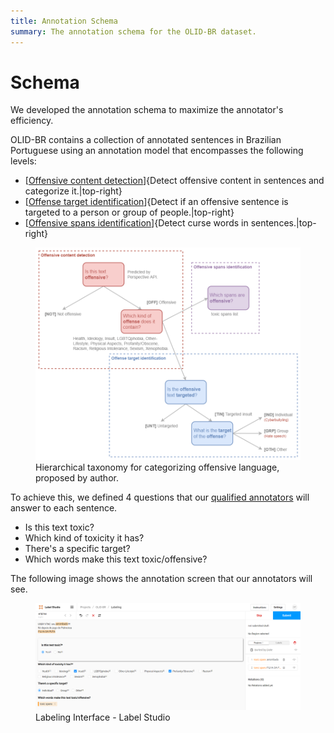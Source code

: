```yaml
---
title: Annotation Schema
summary: The annotation schema for the OLID-BR dataset.
---
```


# Schema

We developed the annotation schema to maximize the annotator's efficiency.

OLID-BR contains a collection of annotated sentences in Brazilian Portuguese using an annotation model that encompasses the following levels:

- [[Offensive content detection](#offensive-content-detection)]{Detect offensive content in sentences and categorize it.|top-right}
- [[Offense target identification](#offense-target-identification)]{Detect if an offensive sentence is targeted to a person or group of people.|top-right}
- [[Offensive spans identification](#offensive-spans-identification)]{Detect curse words in sentences.|top-right}

<figure>
  <img src="../images/olid-br-taxonomy.png"/>
  <figcaption>Hierarchical taxonomy for categorizing offensive language, proposed by author.</figcaption>
</figure>

To achieve this, we defined 4 questions that our [qualified annotators](qualified-annotators.en.md) will answer to each sentence.

- Is this text toxic?
- Which kind of toxicity it has?
- There's a specific target?
- Which words make this text toxic/offensive?

The following image shows the annotation screen that our annotators will see.

<figure>
  <img src="../images/label_studio.png"/>
  <figcaption>Labeling Interface - Label Studio</figcaption>
</figure>
